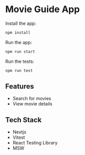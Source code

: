 # Movie Guide App

Install the app:

```bash
npm install
```

Run the app:

```bash
npm run start
```

Run the tests:

```bash
npm run test
```

## Features

- Search for movies
- View movie details

## Tech Stack

- Nextjs
- Vitest
- React Testing Library
- MSW
